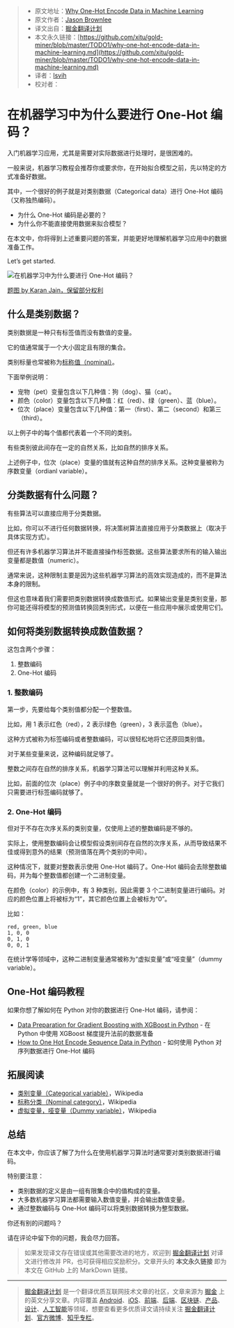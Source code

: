 > * 原文地址：[Why One-Hot Encode Data in Machine Learning](https://machinelearningmastery.com/why-one-hot-encode-data-in-machine-learning/)
> * 原文作者：[Jason Brownlee](https://machinelearningmastery.com/author/jasonb/)
> * 译文出自：[掘金翻译计划](https://github.com/xitu/gold-miner)
> * 本文永久链接：[https://github.com/xitu/gold-miner/blob/master/TODO1/why-one-hot-encode-data-in-machine-learning.md](https://github.com/xitu/gold-miner/blob/master/TODO1/why-one-hot-encode-data-in-machine-learning.md)
> * 译者：[lsvih](https://github.com/lsvih)
> * 校对者：

# 在机器学习中为什么要进行 One-Hot 编码？

入门机器学习应用，尤其是需要对实际数据进行处理时，是很困难的。

一般来说，机器学习教程会推荐你或要求你，在开始拟合模型之前，先以特定的方式准备好数据。

其中，一个很好的例子就是对类别数据（Categorical data）进行 One-Hot 编码（又称独热编码）。

*   为什么 One-Hot 编码是必要的？
*   为什么你不能直接使用数据来拟合模型？

在本文中，你将得到上述重要问题的答案，并能更好地理解机器学习应用中的数据准备工作。

Let’s get started.

![在机器学习中为什么要进行 One-Hot 编码？](https://3qeqpr26caki16dnhd19sv6by6v-wpengine.netdna-ssl.com/wp-content/uploads/2017/07/Why-One-Hot-Encode-Data-in-Machine-Learning.jpg)

[题图 by Karan Jain，保留部分权利](https://www.flickr.com/photos/jiangkeren/8263176332/)

## 什么是类别数据？

类别数据是一种只有标签值而没有数值的变量。

它的值通常属于一个大小固定且有限的集合。

类别标量也常被称为[标称值（nominal）](https://en.wikipedia.org/wiki/Nominal_category)。

下面举例说明：

* 宠物（pet）变量包含以下几种值：狗（dog）、猫（cat）。
* 颜色（color）变量包含以下几种值：红（red）、绿（green）、蓝（blue）。
* 位次（place）变量包含以下几种值：第一（first）、第二（second）和第三（third）。

以上例子中的每个值都代表着一个不同的类别。

有些类别彼此间存在一定的自然关系，比如自然的排序关系。

上述例子中，位次（place）变量的值就有这种自然的排序关系。这种变量被称为序数变量（ordianl variable）。

## 分类数据有什么问题？

有些算法可以直接应用于分类数据。

比如，你可以不进行任何数据转换，将决策树算法直接应用于分类数据上（取决于具体实现方式）。

但还有许多机器学习算法并不能直接操作标签数据。这些算法要求所有的输入输出变量都是数值（numeric）。

通常来说，这种限制主要是因为这些机器学习算法的高效实现造成的，而不是算法本身的限制。

但这也意味着我们需要把类别数据转换成数值形式。如果输出变量是类别变量，那你可能还得将模型的预测值转换回类别形式，以便在一些应用中展示或使用它们。

## 如何将类别数据转换成数值数据？

这包含两个步骤：

1. 整数编码
2. One-Hot 编码

### 1. 整数编码

第一步，先要给每个类别值都分配一个整数值。

比如，用 1 表示红色（red），2 表示绿色（green），3 表示蓝色（blue）。

这种方式被称为标签编码或者整数编码，可以很轻松地将它还原回类别值。

对于某些变量来说，这种编码就足够了。

整数之间存在自然的排序关系，机器学习算法可以理解并利用这种关系。

比如，前面的位次（place）例子中的序数变量就是一个很好的例子。对于它我们只需要进行标签编码就够了。

### 2. One-Hot 编码

但对于不存在次序关系的类别变量，仅使用上述的整数编码是不够的。

实际上，使用整数编码会让模型假设类别间存在自然的次序关系，从而导致结果不佳或得到意外的结果（预测值落在两个类别的中间）。

这种情况下，就要对整数表示使用 One-Hot 编码了。One-Hot 编码会去除整数编码，并为每个整数值都创建一个二进制变量。

在颜色（color）的示例中，有 3 种类别，因此需要 3 个二进制变量进行编码。对应的颜色位置上将被标为“1”，其它颜色位置上会被标为“0”。

比如：

```
red, green, blue
1, 0, 0
0, 1, 0
0, 0, 1
```

在统计学等领域中，这种二进制变量通常被称为“虚拟变量”或“哑变量”（dummy variable）。

## One-Hot 编码教程

如果你想了解如何在 Python 对你的数据进行 One-Hot 编码，请参阅：

* [Data Preparation for Gradient Boosting with XGBoost in Python](https://machinelearningmastery.com/data-preparation-gradient-boosting-xgboost-python/) - 在 Python 中使用 XGBoost 梯度提升法前的数据准备
* [How to One Hot Encode Sequence Data in Python](https://machinelearningmastery.com/how-to-one-hot-encode-sequence-data-in-python/) - 如何使用 Python 对序列数据进行 One-Hot 编码

## 拓展阅读

* [类别变量（Categorical variable）](https://en.wikipedia.org/wiki/Categorical_variable)，Wikipedia
* [标称分类（Nominal category）](https://en.wikipedia.org/wiki/Nominal_category)，Wikipedia
* [虚拟变量，哑变量（Dummy variable）](https://en.wikipedia.org/wiki/Dummy_variable_(statistics))，Wikipedia

## 总结

在本文中，你应该了解了为什么在使用机器学习算法时通常要对类别数据进行编码。

特别要注意：

* 类别数据的定义是由一组有限集合中的值构成的变量。
* 大多数机器学习算法都需要输入数值变量，并会输出数值变量。
* 通过整数编码与 One-Hot 编码可以将类别数据转换为整型数据。

你还有别的问题吗？

请在评论中留下你的问题，我会尽力回答。

> 如果发现译文存在错误或其他需要改进的地方，欢迎到 [掘金翻译计划](https://github.com/xitu/gold-miner) 对译文进行修改并 PR，也可获得相应奖励积分。文章开头的 **本文永久链接** 即为本文在 GitHub 上的 MarkDown 链接。

---

> [掘金翻译计划](https://github.com/xitu/gold-miner) 是一个翻译优质互联网技术文章的社区，文章来源为 [掘金](https://juejin.im) 上的英文分享文章。内容覆盖 [Android](https://github.com/xitu/gold-miner#android)、[iOS](https://github.com/xitu/gold-miner#ios)、[前端](https://github.com/xitu/gold-miner#前端)、[后端](https://github.com/xitu/gold-miner#后端)、[区块链](https://github.com/xitu/gold-miner#区块链)、[产品](https://github.com/xitu/gold-miner#产品)、[设计](https://github.com/xitu/gold-miner#设计)、[人工智能](https://github.com/xitu/gold-miner#人工智能)等领域，想要查看更多优质译文请持续关注 [掘金翻译计划](https://github.com/xitu/gold-miner)、[官方微博](http://weibo.com/juejinfanyi)、[知乎专栏](https://zhuanlan.zhihu.com/juejinfanyi)。
